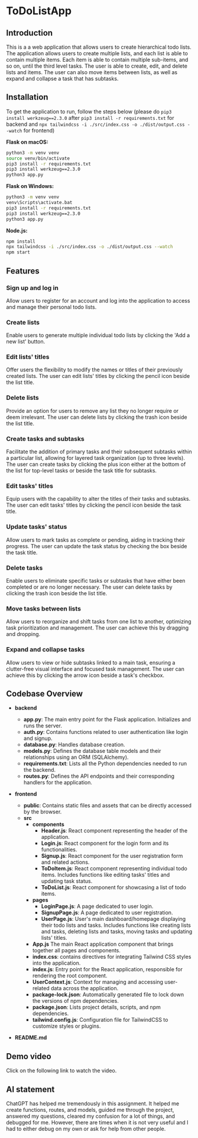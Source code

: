 # ToDoListApp

## Introduction 
This is a a web application that allows users to create hierarchical todo lists. 
The application allows users to create multiple lists, and each list is able to contain multiple items. 
Each item is able to contain multiple sub-items, and so on, until the third level tasks. 
The user is able to create, edit, and delete lists and items. 
The user can also move items between lists, as well as expand and collapse a task that has subtasks.

## Installation

To get the application to run, follow the steps below (please do `pip3 install werkzeug==2.3.0` after `pip3 install -r requirements.txt` for backend and `npx tailwindcss -i ./src/index.css -o ./dist/output.css --watch` for frontend)


**Flask on macOS:**

```bash
python3 -m venv venv
source venv/bin/activate
pip3 install -r requirements.txt
pip3 install werkzeug==2.3.0
python3 app.py
```

**Flask on Windows:**

```bash
python3 -m venv venv
venv\Scripts\activate.bat
pip3 install -r requirements.txt
pip3 install werkzeug==2.3.0
python3 app.py
```

**Node.js:**

```bash
npm install
npx tailwindcss -i ./src/index.css -o ./dist/output.css --watch
npm start
```

## Features
### Sign up and log in
Allow users to register for an account and log into the application to access and manage their personal todo lists.

### Create lists
Enable users to generate multiple individual todo lists by clicking the 'Add a new list' button.

### Edit lists' titles
Offer users the flexibility to modify the names or titles of their previously created lists. The user can edit lists' titles by clicking the pencil icon beside the list title.

### Delete lists
Provide an option for users to remove any list they no longer require or deem irrelevant. The user can delete lists by clicking the trash icon beside the list title.

### Create tasks and subtasks
Facilitate the addition of primary tasks and their subsequent subtasks within a particular list, allowing for layered task organization (up to three levels). The user can create tasks by
clicking the plus icon either at the bottom of the list for top-level tasks or beside the task title for subtasks.

### Edit tasks' titles
Equip users with the capability to alter the titles of their tasks and subtasks. The user can edit tasks' titles by clicking the pencil icon beside the task title.

### Update tasks' status
Allow users to mark tasks as complete or pending, aiding in tracking their progress. The user can update the task status by checking the box beside the task title.

### Delete tasks
Enable users to eliminate specific tasks or subtasks that have either been completed or are no longer necessary. The user can delete tasks by clicking the trash icon beside the list title.

### Move tasks between lists
Allow users to reorganize and shift tasks from one list to another, optimizing task prioritization and management. The user can achieve this by dragging and dropping.

### Expand and collapse tasks
Allow users to view or hide subtasks linked to a main task, ensuring a clutter-free visual interface and focused task management. The user can achieve this by clicking the arrow icon beside a
task's checkbox.

## Codebase Overview
- **backend**
  - **app.py**: The main entry point for the Flask application. Initializes and runs the server.
  - **auth.py**: Contains functions related to user authentication like login and signup.
  - **database.py**: Handles database creation.
  - **models.py**: Defines the database table models and their relationships using an ORM (SQLAlchemy).
  - **requirements.txt**: Lists all the Python dependencies needed to run the backend.
  - **routes.py**: Defines the API endpoints and their corresponding handlers for the application.

- **frontend**
  - **public**: Contains static files and assets that can be directly accessed by the browser.
  - **src**
    - **components**
      - **Header.js**: React component representing the header of the application.
      - **Login.js**: React component for the login form and its functionalities.
      - **Signup.js**: React component for the user registration form and related actions.
      - **ToDoItem.js**: React component representing individual todo items. Includes functions like editing tasks' titles and updating task status.
      - **ToDoList.js**: React component for showcasing a list of todo items.
    - **pages**
      - **LoginPage.js**: A page dedicated to user login.
      - **SignupPage.js**: A page dedicated to user registration.
      - **UserPage.js**: User's main dashboard/homepage displaying their todo lists and tasks. Includes functions like creating lists and tasks, deleting lists and tasks, moving tasks
        and updating lists' titles.
    - **App.js** The main React application component that brings together all pages and components.
    - **index.css**: contains directives for integrating Tailwind CSS styles into the application.
    - **index.js**: Entry point for the React application, responsible for rendering the root component.
    - **UserContext.js**: Context for managing and accessing user-related data across the application.
    - **package-lock.json**: Automatically generated file to lock down the versions of npm dependencies.
    - **package.json**: Lists project details, scripts, and npm dependencies.
    - **tailwind.config.js**: Configuration file for TailwindCSS to customize styles or plugins.
- **README.md**

## Demo video
Click on the following link to watch the video. 


## AI statement
ChatGPT has helped me tremendously in this assignment. It helped me create functions, routes, and models, guided me through the project, answered my questions, cleared my confusion for a lot of things, and debugged for me. However, there are times when it is not very useful and I had to either debug on my own or ask for help from other people. 








